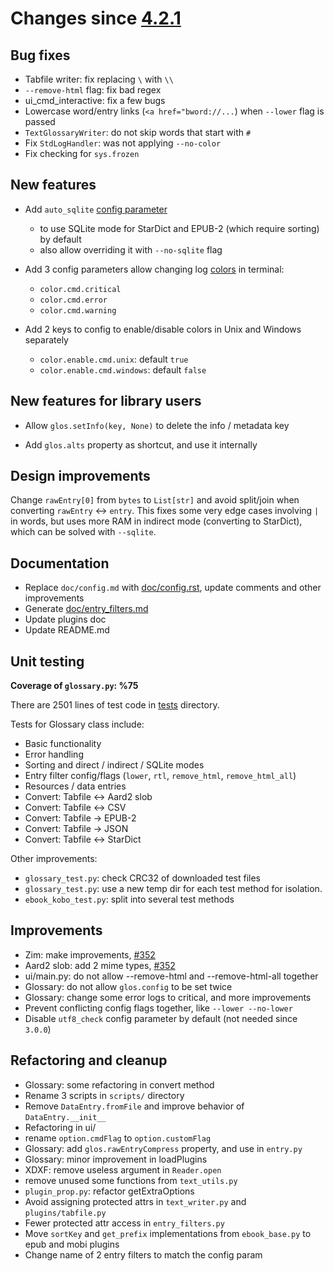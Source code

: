 # Changes since [4.2.1](./4.2.1.md)

## Bug fixes

- Tabfile writer: fix replacing `\` with `\\`
- `--remove-html` flag: fix bad regex
- ui_cmd_interactive: fix a few bugs
- Lowercase word/entry links (`<a href="bword://...`) when `--lower` flag is passed
- `TextGlossaryWriter`: do not skip words that start with `#`
- Fix `StdLogHandler`: was not applying `--no-color`
- Fix checking for `sys.frozen`


## New features

- Add `auto_sqlite` [config parameter](../config.rst)
	- to use SQLite mode for StarDict and EPUB-2 (which require sorting) by default
	- also allow overriding it with `--no-sqlite` flag

- Add 3 config parameters allow changing log [colors](../term_colors.md) in terminal:
	- `color.cmd.critical`
	- `color.cmd.error`
	- `color.cmd.warning`

- Add 2 keys to config to enable/disable colors in Unix and Windows separately
	- `color.enable.cmd.unix`: default `true`
	- `color.enable.cmd.windows`: default `false`


## New features for library users

- Allow `glos.setInfo(key, None)` to delete the info / metadata key

- Add `glos.alts` property as shortcut, and use it internally


## Design improvements

Change `rawEntry[0]` from `bytes` to `List[str]` and avoid split/join when converting `rawEntry` <-> `entry`.
This fixes some very edge cases involving `|` in words, but uses more RAM in indirect mode (converting to StarDict), which can be solved with `--sqlite`.


## Documentation

- Replace `doc/config.md` with [doc/config.rst](../config.rst), update comments and other improvements
- Generate [doc/entry_filters.md](../entry_filters.md)
- Update plugins doc
- Update README.md


## Unit testing

**Coverage of `glossary.py`: %75**

There are 2501 lines of test code in [tests](../../tests) directory.

Tests for Glossary class include:

- Basic functionality
- Error handling
- Sorting and direct / indirect / SQLite modes
- Entry filter config/flags (`lower`, `rtl`, `remove_html`, `remove_html_all`)
- Resources / data entries
- Convert: Tabfile <-> Aard2 slob
- Convert: Tabfile <-> CSV
- Convert: Tabfile  -> EPUB-2
- Convert: Tabfile  -> JSON
- Convert: Tabfile <-> StarDict

Other improvements:

- `glossary_test.py`: check CRC32 of downloaded test files
- `glossary_test.py`: use a new temp dir for each test method for isolation.
- `ebook_kobo_test.py`: split into several test methods


## Improvements

- Zim: make improvements, [#352](https://github.com/ilius/pyglossary/issues/352)
- Aard2 slob: add 2 mime types, [#352](https://github.com/ilius/pyglossary/issues/352)
- ui/main.py: do not allow --remove-html and --remove-html-all together
- Glossary: do not allow `glos.config` to be set twice
- Glossary: change some error logs to critical, and more improvements
- Prevent conflicting config flags together, like `--lower --no-lower`
- Disable `utf8_check` config parameter by default (not needed since `3.0.0`)


## Refactoring and cleanup

- Glossary: some refactoring in convert method
- Rename 3 scripts in `scripts/` directory
- Remove `DataEntry.fromFile` and improve behavior of `DataEntry.__init__`
- Refactoring in ui/
- rename `option.cmdFlag` to `option.customFlag`
- Glossary: add `glos.rawEntryCompress` property, and use in `entry.py`
- Glossary: minor improvement in loadPlugins
- XDXF: remove useless argument in `Reader.open`
- remove unused some functions from `text_utils.py`
- `plugin_prop.py`: refactor getExtraOptions
- Avoid assigning protected attrs in `text_writer.py` and `plugins/tabfile.py`
- Fewer protected attr access in `entry_filters.py`
- Move `sortKey` and `get_prefix` implementations from `ebook_base.py` to epub and mobi plugins
- Change name of 2 entry filters to match the config param


